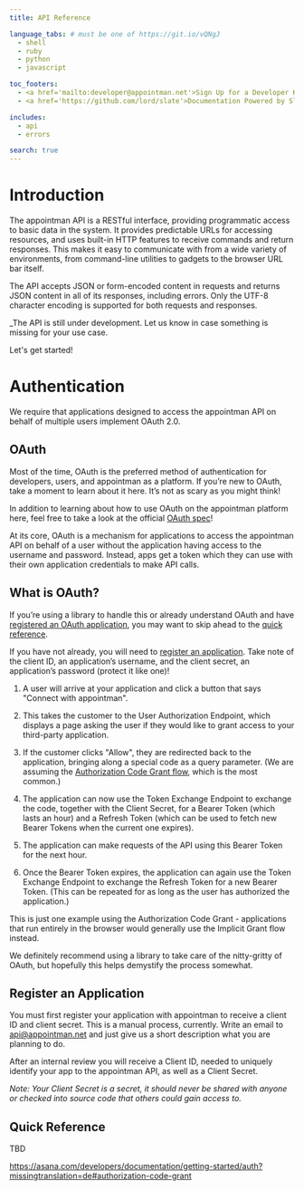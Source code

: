 ```yaml
---
title: API Reference

language_tabs: # must be one of https://git.io/vQNgJ
  - shell
  - ruby
  - python
  - javascript

toc_footers:
  - <a href='mailto:developer@appointman.net'>Sign Up for a Developer Key</a>
  - <a href='https://github.com/lord/slate'>Documentation Powered by Slate</a>

includes:
  - api
  - errors

search: true
---
```


# Introduction

The appointman API is a RESTful interface, providing programmatic access to basic data in the system. It provides predictable URLs for accessing resources, and uses built-in HTTP features to receive commands and return responses. This makes it easy to communicate with from a wide variety of environments, from command-line utilities to gadgets to the browser URL bar itself.

The API accepts JSON or form-encoded content in requests and returns JSON content in all of its responses, including errors. Only the UTF-8 character encoding is supported for both requests and responses.

_The API is still under development. Let us know in case something is missing for your use case.

Let's get started!

# Authentication

We require that applications designed to access the appointman API on behalf of multiple users implement OAuth 2.0.

## OAuth

Most of the time, OAuth is the preferred method of authentication for developers, users, and appointman as a platform. If you’re new to OAuth, take a moment to learn about it here. It’s not as scary as you might think!

In addition to learning about how to use OAuth on the appointman platform here, feel free to take a look at the official <a href="https://tools.ietf.org/html/draft-ietf-oauth-v2-31" target="_blank">OAuth spec</a>!

At its core, OAuth is a mechanism for applications to access the appointman API on behalf of a user without the application having access to the username and password. Instead, apps get a token which they can use with their own application credentials to make API calls.

## What is OAuth?

If you’re using a library to handle this or already understand OAuth and have <a href="#">registered an OAuth application</a>, you may want to skip ahead to the <a href="#">quick reference</a>.

If you have not already, you will need to <a href="#">register an application</a>. Take note of the client ID, an application’s username, and the client secret, an application’s password (protect it like one)!

1) A user will arrive at your application and click a button that says "Connect with appointman".

2) This takes the customer to the User Authorization Endpoint, which displays a page asking the user if they would like to grant access to your third-party application.

3) If the customer clicks "Allow", they are redirected back to the application, bringing along a special code as a query parameter. (We are assuming the <a href="#">Authorization Code Grant flow</a>, which is the most common.)

4) The application can now use the Token Exchange Endpoint to exchange the code, together with the Client Secret, for a Bearer Token (which lasts an hour) and a Refresh Token (which can be used to fetch new Bearer Tokens when the current one expires).

5) The application can make requests of the API using this Bearer Token for the next hour.

6) Once the Bearer Token expires, the application can again use the Token Exchange Endpoint to exchange the Refresh Token for a new Bearer Token. (This can be repeated for as long as the user has authorized the application.)

This is just one example using the Authorization Code Grant - applications that run entirely in the browser would generally use the Implicit Grant flow instead.

We definitely recommend using a library to take care of the nitty-gritty of OAuth, but hopefully this helps demystify the process somewhat.

## Register an Application

You must first register your application with appointman to receive a client ID and client secret. This is a manual process, currently.
Write an email to <a href="mailto:api@appointman.net">api@appointman.net</a> and just give us a short description what you are planning to do.

After an internal review you will receive a Client ID, needed to uniquely identify your app to the appointman API, as well as a Client Secret.

_Note: Your Client Secret is a secret, it should never be shared with anyone or checked into source code that others could gain access to._

## Quick Reference

TBD

https://asana.com/developers/documentation/getting-started/auth?missingtranslation=de#authorization-code-grant